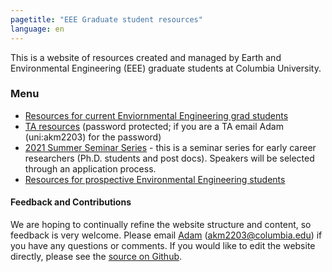 ```yaml
---
pagetitle: "EEE Graduate student resources"
language: en
---
```


This is a website of resources created and managed by Earth and
Environmental Engineering (EEE) graduate students at Columbia
University.

### Menu

- [Resources for current Enviornmental Engineering grad students](current-student-resources.md)
- [TA resources](ta-resources.md) (password protected; if you are a TA
  email Adam (uni:akm2203) for the password)
- [2021 Summer Seminar Series](seminar-series.md) - this is a seminar
  series for early career researchers (Ph.D. students and post
  docs). Speakers will be selected through an application process.
- [Resources for prospective Environmental Engineering students](prospective-student-resources.md)

#### Feedback and Contributions

We are hoping to continually refine the website structure and content,
so feedback is very welcome. Please email
[Adam](http://www.columbia.edu/~akm2203/) (akm2203@columbia.edu) if
you have any questions or comments. If you would like to edit the
website directly, please see the [source on
Github](https://github.com/massma/eee-grad-website).
